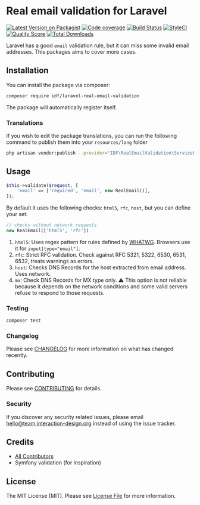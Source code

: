 # Real email validation for Laravel

[![Latest Version on Packagist](https://img.shields.io/packagist/v/idf/laravel-real-email-validation.svg?style=flat-square)](https://packagist.org/packages/idf/laravel-real-email-validation)
[![Code coverage](https://scrutinizer-ci.com/g/idf/laravel-real-email-validatio/badges/coverage.png)](https://scrutinizer-ci.com/g/idf/laravel-real-email-validation)
[![Build Status](https://img.shields.io/travis/idf/laravel-real-email-validatio/master.svg?style=flat-square)](https://travis-ci.org/idf/laravel-real-email-validation)
[![StyleCI](https://github.styleci.io/repos/200292916/shield?branch=master)](https://github.styleci.io/repos/200292916)
[![Quality Score](https://img.shields.io/scrutinizer/g/idf/laravel-real-email-validation.svg?style=flat-square)](https://scrutinizer-ci.com/g/idf/laravel-real-email-validation)
[![Total Downloads](https://img.shields.io/packagist/dt/idf/laravel-real-email-validation.svg?style=flat-square)](https://packagist.org/packages/idf/laravel-real-email-validation)

Laravel has a good `email` validation rule, but it can miss some invalid email addresses.
This packages aims to cover more cases.

## Installation

You can install the package via composer:

```bash
composer require idf/laravel-real-email-validation
```

The package will automatically register itself.

### Translations

If you wish to edit the package translations, you can run the following command to publish them into your `resources/lang` folder

```bash
php artisan vendor:publish --provider="IDF\RealEmailValidation\ServiceProvider"
```

## Usage

```php
$this->validate($request, [
    'email' => ['required', 'email', new RealEmail()],
]);
```

By default it uses the following checks: `html5`, `rfc`, `host`, but you can define your set:
```php
// checks without network requests
new RealEmail(['html5', 'rfc'])
```

1. `html5`: Uses regex pattern for rules defined by [WHATWG](https://html.spec.whatwg.org/multipage/input.html#valid-e-mail-address). Browsers use it for `input[type="email"]`.
1. `rfc`: Strict RFC validation. Check against RFC 5321, 5322, 6530, 6531, 6532, treats warnings as errors.
1. `host`: Checks DNS Records for the host extracted from email address. Uses network.
1. `mx`: Check DNS Records for MX type only. ⚠️ This option is not reliable because it depends on the network conditions and some valid servers refuse to respond to those requests.

### Testing

``` bash
composer test
```

### Changelog

Please see [CHANGELOG](CHANGELOG.md) for more information on what has changed recently.

## Contributing

Please see [CONTRIBUTING](CONTRIBUTING.md) for details.

### Security

If you discover any security related issues, please email hello@team.interaction-design.org instead of using the issue tracker.

## Credits

- [All Contributors](../../contributors)
- Symfony validation (for inspiration)

## License

The MIT License (MIT). Please see [License File](LICENSE.md) for more information.
